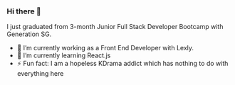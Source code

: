 ### Hi there 👋

I just graduated from 3-month Junior Full Stack Developer Bootcamp with Generation SG.

- 🔭 I’m currently working as a Front End Developer with Lexly.
- 🌱 I’m currently learning React.js
- ⚡ Fun fact: I am a hopeless KDrama addict which has nothing to do with everything here

